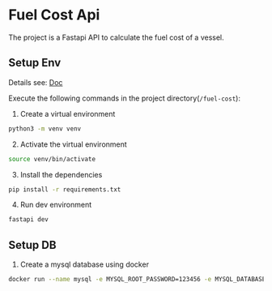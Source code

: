 # Fuel Cost Api

The project is a Fastapi API to calculate the fuel cost of a vessel.

## Setup Env

Details see: [Doc](https://fastapi.tiangolo.com/virtual-environments/)

Execute the following commands in the project directory(`/fuel-cost`):
1. Create a virtual environment
```bash
python3 -m venv venv
```

2. Activate the virtual environment
```bash
source venv/bin/activate
```

3. Install the dependencies
```bash
pip install -r requirements.txt
```

4. Run dev environment
```bash
fastapi dev
```
 
## Setup DB

1. Create a mysql database using docker
```bash
docker run --name mysql -e MYSQL_ROOT_PASSWORD=123456 -e MYSQL_DATABASE=db -p 3306:3306 -d mysql
```